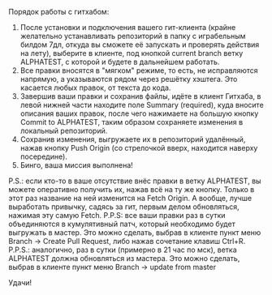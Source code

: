 Порядок работы с гитхабом:
1. После установки и подключения вашего гит-клиента (крайне желательно устанавливать репозиторий в папку с играбельным билдом 7дл, откуда вы сможете её запускать и проверять действия на лету), выберите в клиенте, под кнопкой current branch ветку ALPHATEST, с которой и будете в дальнейшем работать.
2. Все правки вносятся в "мягком" режиме, то есть, не исправляются напрямую, а указываются рядом через решётку хэштега. Это касается любых правок, от текста до кода.
3. Завершив ваши правки и сохранив файлы, идёте в клиент Гитхаба, в левой нижней части находите поле Summary (required), куда вносите описания ваших правок, после чего нажимаете на большую кнопку Commit to ALPHATEST, таким образом сохраняете изменения в локальный репозиторий.
4. Сохранив изменения, выгружаете их в репозиторий удалённый, нажав кнопку Push Origin (со стрелочкой вверх, находится наверху посередине).
5. Бинго, ваша миссия выполнена!

P.S.: если кто-то в ваше отсутствие внёс правки в ветку ALPHATEST, вы можете оперативно получить их, нажав всё на ту же кнопку. Только в этот раз название на ней изменится на Fetch Origin. А вообще, лучше выработать привычку, садясь за гит, первым делом обновляться, нажимая эту самую Fetch.
P.P.S: все ваши правки раз в сутки объединяются в кумулятивный патч, который необходимо будет выгружать в мастер. Это можно сделать, выбрав в клиенте пункт меню Branch -> Create Pull Request, либо нажав сочетание клавиш Ctrl+R.
P.P.S.: аналогично, раз в сутки (примерно в 21 час по мск), ветка ALPHATEST должна обновляться из мастера. Это можно сделать, выбрав в клиенте пункт меню Branch -> update from master

Удачи!